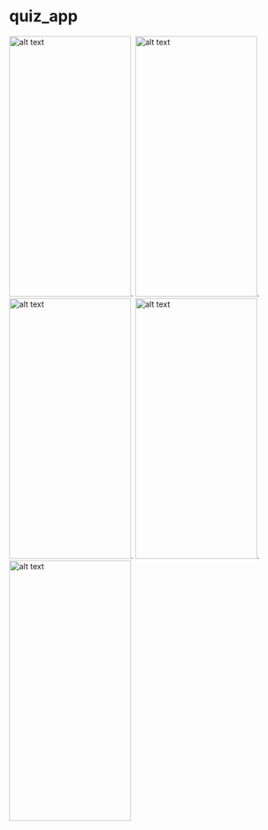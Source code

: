# quiz_app

<img src="https://user-images.githubusercontent.com/95762073/235367289-7af018e6-1e72-426c-96f7-2cfbc2fed495.png" alt="alt text" width="220" height="470">.         <img src="https://user-images.githubusercontent.com/95762073/235367367-4fbb2a77-e136-49ba-8506-7cac7d44f20e.png" alt="alt text" width="220" height="470">. <img src="https://user-images.githubusercontent.com/95762073/235367430-ad2bcc5b-6f28-4a94-b367-32667a68e920.png" alt="alt text" width="220" height="470">. <img src="https://user-images.githubusercontent.com/95762073/235367457-8633ed02-ea73-43e6-b6c7-849cad5ed90c.png" alt="alt text" width="220" height="470">. <img src="https://user-images.githubusercontent.com/95762073/235367478-7e999847-7c94-4336-9ea9-0373ce29dbbe.png" alt="alt text" width="220" height="470">



